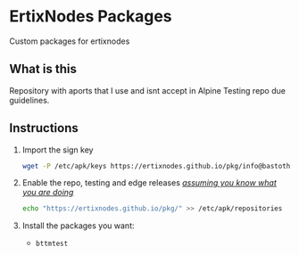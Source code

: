 # ErtixNodes Packages
Custom packages for ertixnodes

## What is this

Repository with aports that I use and isnt accept in Alpine Testing repo due guidelines.

## Instructions

1.  Import the sign key

    ```bash
    wget -P /etc/apk/keys https://ertixnodes.github.io/pkg/info@bastothemax.nl-666178c1.rsa.pub
    ```

2.  Enable the repo, testing and edge releases _[assuming you know what you are doing](https://wiki.alpinelinux.org/wiki/Edge)_

    ```bash
    echo "https://ertixnodes.github.io/pkg/" >> /etc/apk/repositories
    ```

3.  Install the packages you want:

    - `bttmtest`